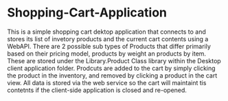 # Shopping-Cart-Application
This is a simple shopping cart dektop application that connects to and stores its list of invetory products and the 
current cart contents using a WebAPI. There are 2 possible sub types of Products that differ primarily based on their 
pricing model, products by weight an products by item. These are stored under the Library.Product Class library within
the Desktop client application folder. Prodcuts are added to the cart by simply clicking the product in the inventory, and
removed by clicking a product in the cart view. All data is stored via the web service so the cart will maintaint tis contetnts
if the client-side application is closed and re-opened.


